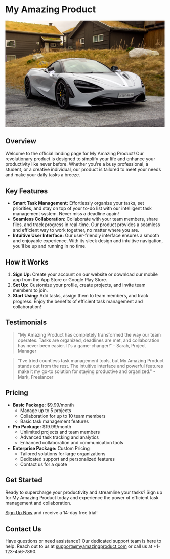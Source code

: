 # My Amazing Product

![Product yz](assets/10.jpg)

## Overview

Welcome to the official landing page for My Amazing Product! Our revolutionary product is designed to simplify your life and enhance your productivity like never before. Whether you're a busy professional, a student, or a creative individual, our product is tailored to meet your needs and make your daily tasks a breeze.

## Key Features

- **Smart Task Management:** Effortlessly organize your tasks, set priorities, and stay on top of your to-do list with our intelligent task management system. Never miss a deadline again!
- **Seamless Collaboration:** Collaborate with your team members, share files, and track progress in real-time. Our product provides a seamless and efficient way to work together, no matter where you are.
- **Intuitive User Interface:** Our user-friendly interface ensures a smooth and enjoyable experience. With its sleek design and intuitive navigation, you'll be up and running in no time.

## How it Works

1. **Sign Up:** Create your account on our website or download our mobile app from the App Store or Google Play Store.
2. **Set Up:** Customize your profile, create projects, and invite team members to join.
3. **Start Using:** Add tasks, assign them to team members, and track progress. Enjoy the benefits of efficient task management and collaboration!

## Testimonials

> "My Amazing Product has completely transformed the way our team operates. Tasks are organized, deadlines are met, and collaboration has never been easier. It's a game-changer!" - Sarah, Project Manager

> "I've tried countless task management tools, but My Amazing Product stands out from the rest. The intuitive interface and powerful features make it my go-to solution for staying productive and organized." - Mark, Freelancer

## Pricing

- **Basic Package:** $9.99/month
  - Manage up to 5 projects
  - Collaboration for up to 10 team members
  - Basic task management features
- **Pro Package:** $19.99/month
  - Unlimited projects and team members
  - Advanced task tracking and analytics
  - Enhanced collaboration and communication tools
- **Enterprise Package:** Custom Pricing
  - Tailored solutions for large organizations
  - Dedicated support and personalized features
  - Contact us for a quote

## Get Started

Ready to supercharge your productivity and streamline your tasks? Sign up for My Amazing Product today and experience the power of efficient task management and collaboration.

[Sign Up Now](https://www.myamazingproduct.com/signup) and receive a 14-day free trial!

## Contact Us

Have questions or need assistance? Our dedicated support team is here to help. Reach out to us at support@myamazingproduct.com or call us at +1-123-456-7890.
